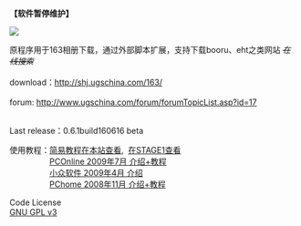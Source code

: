 <p><b>【软件暂停维护】</b></p>
<p><img src="http://shj.ugschina.com/163/ox163.jpg" boroder=0/></p>
原程序用于163相册下载，通过外部脚本扩展，支持下载booru、eht之类网站 <s><i>在线搜索</i></s><br><br>
download：<A href="http://shj.ugschina.com/163/" target="_blank">http://shj.ugschina.com/163/</A><br><br>
forum: <A href="http://www.ugschina.com/forum/forumTopicList.asp?id=17" target="_blank">http://www.ugschina.com/forum/forumTopicList.asp?id=17</A><br><br>
<p>Last release：0.6.1build160616 beta</p>

使用教程：<A href="http://www.ugschina.com/forum/forumTopicRead.asp?id=943" target="_blank">简易教程在本站查看</A>,  <A href="https://bbs.saraba1st.com/2b/thread-375674-1-1.html" target="_blank">在STAGE1查看</A><BR>
　　　　　<A href="http://pcedu.pconline.com.cn/soft/wl/ftp/0907/1701508.html" target="_blank">PCOnline 2009年7月 介绍+教程</A><BR>
　　　　　<A href="http://www.appinn.com/ox163/" target="_blank">小众软件 2009年4月 介绍</A><BR>
　　　　　<A href="http://article.pchome.net/content-755986.html" target="_blank">PChome   2008年11月 介绍+教程</A><BR>
<p>
Code License<BR>
<A href="http://www.gnu.org/licenses/gpl.html" target="_blank">GNU GPL v3</A>
</p>
